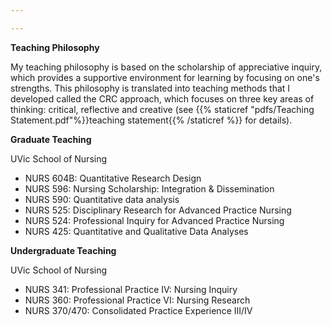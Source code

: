 ```yaml
---

---
```

**Teaching Philosophy**

My teaching philosophy is based on the scholarship of appreciative inquiry, which provides a supportive environment for learning by focusing on one's strengths. This philosophy is translated into teaching methods that I developed called the CRC approach, which focuses on three key areas of thinking: critical, reflective and creative (see {{% staticref "pdfs/Teaching Statement.pdf"%}}teaching statement{{% /staticref %}} for details). 

**Graduate Teaching**

UVic School of Nursing
- NURS 604B: Quantitative Research Design 
- NURS 596: Nursing Scholarship: Integration & Dissemination
- NURS 590: Quantitative data analysis
- NURS 525: Disciplinary Research for Advanced Practice Nursing
- NURS 524: Professional Inquiry for Advanced Practice Nursing
- NURS 425: Quantitative and Qualitative Data Analyses 

**Undergraduate Teaching**

UVic School of Nursing
- NURS 341: Professional Practice IV: Nursing Inquiry
- NURS 360: Professional Practice VI: Nursing Research
- NURS 370/470: Consolidated Practice Experience III/IV





